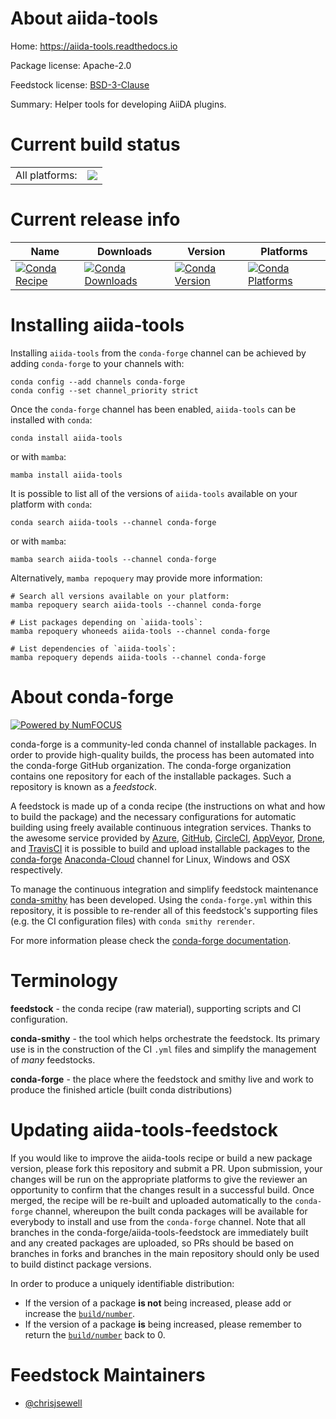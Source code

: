About aiida-tools
=================

Home: https://aiida-tools.readthedocs.io

Package license: Apache-2.0

Feedstock license: [BSD-3-Clause](https://github.com/conda-forge/aiida-tools-feedstock/blob/main/LICENSE.txt)

Summary: Helper tools for developing AiiDA plugins.

Current build status
====================


<table><tr><td>All platforms:</td>
    <td>
      <a href="https://dev.azure.com/conda-forge/feedstock-builds/_build/latest?definitionId=16668&branchName=main">
        <img src="https://dev.azure.com/conda-forge/feedstock-builds/_apis/build/status/aiida-tools-feedstock?branchName=main">
      </a>
    </td>
  </tr>
</table>

Current release info
====================

| Name | Downloads | Version | Platforms |
| --- | --- | --- | --- |
| [![Conda Recipe](https://img.shields.io/badge/recipe-aiida--tools-green.svg)](https://anaconda.org/conda-forge/aiida-tools) | [![Conda Downloads](https://img.shields.io/conda/dn/conda-forge/aiida-tools.svg)](https://anaconda.org/conda-forge/aiida-tools) | [![Conda Version](https://img.shields.io/conda/vn/conda-forge/aiida-tools.svg)](https://anaconda.org/conda-forge/aiida-tools) | [![Conda Platforms](https://img.shields.io/conda/pn/conda-forge/aiida-tools.svg)](https://anaconda.org/conda-forge/aiida-tools) |

Installing aiida-tools
======================

Installing `aiida-tools` from the `conda-forge` channel can be achieved by adding `conda-forge` to your channels with:

```
conda config --add channels conda-forge
conda config --set channel_priority strict
```

Once the `conda-forge` channel has been enabled, `aiida-tools` can be installed with `conda`:

```
conda install aiida-tools
```

or with `mamba`:

```
mamba install aiida-tools
```

It is possible to list all of the versions of `aiida-tools` available on your platform with `conda`:

```
conda search aiida-tools --channel conda-forge
```

or with `mamba`:

```
mamba search aiida-tools --channel conda-forge
```

Alternatively, `mamba repoquery` may provide more information:

```
# Search all versions available on your platform:
mamba repoquery search aiida-tools --channel conda-forge

# List packages depending on `aiida-tools`:
mamba repoquery whoneeds aiida-tools --channel conda-forge

# List dependencies of `aiida-tools`:
mamba repoquery depends aiida-tools --channel conda-forge
```


About conda-forge
=================

[![Powered by
NumFOCUS](https://img.shields.io/badge/powered%20by-NumFOCUS-orange.svg?style=flat&colorA=E1523D&colorB=007D8A)](https://numfocus.org)

conda-forge is a community-led conda channel of installable packages.
In order to provide high-quality builds, the process has been automated into the
conda-forge GitHub organization. The conda-forge organization contains one repository
for each of the installable packages. Such a repository is known as a *feedstock*.

A feedstock is made up of a conda recipe (the instructions on what and how to build
the package) and the necessary configurations for automatic building using freely
available continuous integration services. Thanks to the awesome service provided by
[Azure](https://azure.microsoft.com/en-us/services/devops/), [GitHub](https://github.com/),
[CircleCI](https://circleci.com/), [AppVeyor](https://www.appveyor.com/),
[Drone](https://cloud.drone.io/welcome), and [TravisCI](https://travis-ci.com/)
it is possible to build and upload installable packages to the
[conda-forge](https://anaconda.org/conda-forge) [Anaconda-Cloud](https://anaconda.org/)
channel for Linux, Windows and OSX respectively.

To manage the continuous integration and simplify feedstock maintenance
[conda-smithy](https://github.com/conda-forge/conda-smithy) has been developed.
Using the ``conda-forge.yml`` within this repository, it is possible to re-render all of
this feedstock's supporting files (e.g. the CI configuration files) with ``conda smithy rerender``.

For more information please check the [conda-forge documentation](https://conda-forge.org/docs/).

Terminology
===========

**feedstock** - the conda recipe (raw material), supporting scripts and CI configuration.

**conda-smithy** - the tool which helps orchestrate the feedstock.
                   Its primary use is in the construction of the CI ``.yml`` files
                   and simplify the management of *many* feedstocks.

**conda-forge** - the place where the feedstock and smithy live and work to
                  produce the finished article (built conda distributions)


Updating aiida-tools-feedstock
==============================

If you would like to improve the aiida-tools recipe or build a new
package version, please fork this repository and submit a PR. Upon submission,
your changes will be run on the appropriate platforms to give the reviewer an
opportunity to confirm that the changes result in a successful build. Once
merged, the recipe will be re-built and uploaded automatically to the
`conda-forge` channel, whereupon the built conda packages will be available for
everybody to install and use from the `conda-forge` channel.
Note that all branches in the conda-forge/aiida-tools-feedstock are
immediately built and any created packages are uploaded, so PRs should be based
on branches in forks and branches in the main repository should only be used to
build distinct package versions.

In order to produce a uniquely identifiable distribution:
 * If the version of a package **is not** being increased, please add or increase
   the [``build/number``](https://docs.conda.io/projects/conda-build/en/latest/resources/define-metadata.html#build-number-and-string).
 * If the version of a package **is** being increased, please remember to return
   the [``build/number``](https://docs.conda.io/projects/conda-build/en/latest/resources/define-metadata.html#build-number-and-string)
   back to 0.

Feedstock Maintainers
=====================

* [@chrisjsewell](https://github.com/chrisjsewell/)

